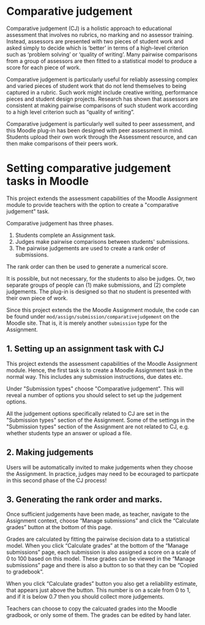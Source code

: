 # Comparative judgement

Comparative judgement (CJ) is a holistic approach to educational assessment that involves no rubrics, no marking and no assessor training. Instead, assessors are presented with two pieces of student work and asked simply to decide which is ‘better’ in terms of a high-level criterion such as ‘problem solving’ or ‘quality of writing’. Many pairwise comparisons from a group of assessors are then fitted to a statistical model to produce a score for each piece of work.

Comparative judgement is particularly useful for reliably assessing complex and varied pieces of student work that do not lend themselves to being captured in a rubric. Such work might include creative writing, performance pieces and student design projects. Research has shown that assessors are consistent at making pairwise comparisons of such student work according to a high level criterion such as “quality of writing”.

Comparative judgement is particularly well suited to peer assessment, and this Moodle plug-in has been designed with peer assessment in mind. Students upload their own work through the Assessment resource, and can then make comparisons of their peers work. 

# Setting comparative judgement tasks in Moodle

This project extends the assessment capabilities of the Moodle Assignment module to provide teachers with the option to create a "comparative judgement" task.

Comparative judgement has three phases.

1. Students complete an Assignment task.
2. Judges make pairwise comparisons between students' submissions.
3. The pairwise judgements are used to create a rank order of submissions.

The rank order can then be used to generate a numerical score.

It is possible, but not necessary, for the students to also be judges.  Or, two separate groups of people can (1) make submissions, and (2) complete judgements.  The plug-in is designed so that no student is presented with their own piece of work.

Since this project extends the the Moodle Assignment module, the code can be found under `mod/assign/submission/comparativejudgement` on the Moodle site.  That is, it is merely another `submission` type for the Assignment.

## 1. Setting up an assignment task with CJ

This project extends the assessment capabilities of the Moodle Assignment module.  Hence, the first task is to create a Moodle Assignment task in the normal way. This includes any submission instructions, due dates etc.

Under "Submission types" choose "Comparative judgement".  This will reveal a number of options you should select to set up the judgement options.

All the judgement options specifically related to CJ are set in the "Submission types" section of the Assignment.  Some of the settings in the "Submission types" section of the Assignment are not related to CJ, e.g. whether students type an answer or upload a file.

## 2. Making judgements

Users will be automatically invited to make judgements when they choose the Assignment.  In practice, judges may need to be ecouraged to particpate in this second phase of the CJ process!

## 3. Generating the rank order and marks.

Once sufficient judgements have been made, as teacher, navigate to the Assignment context, choose “Manage submissions” and click the “Calculate grades” button at the bottom of this page.

Grades are calculated by fitting the pairwise decision data to a statistical model. When you click “Calculate grades” at the bottom of the “Manage submissions” page, each submission is also assigned a score on a scale of 0 to 100 based on this model. These grades can be viewed in the “Manage submissions” page and there is also a button to so that they can be “Copied to gradebook”.

When you click “Calculate grades” button you also get a reliability estimate, that appears just above the button. This number is on a scale from 0 to 1, and if it is below 0.7 then you should collect more judgements.

Teachers can choose to copy the calcuated grades into the Moodle gradbook, or only some of them.  The grades can be edited by hand later.

